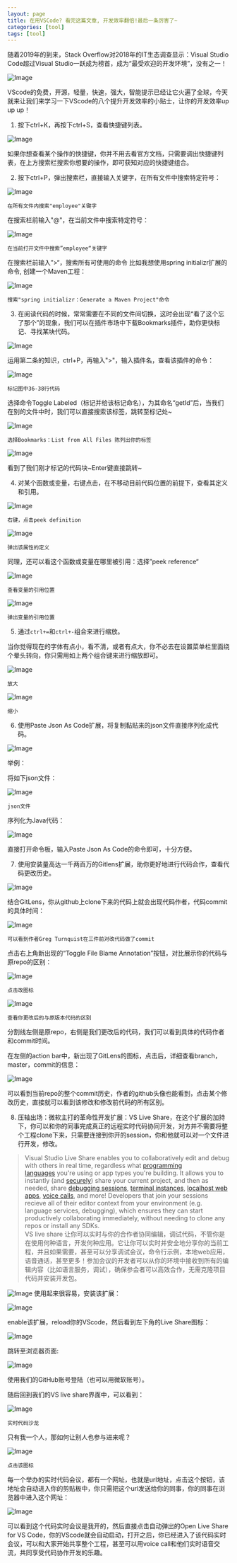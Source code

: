 ```yaml
---
layout: page
title: 在用VSCode? 看完这篇文章, 开发效率翻倍!最后一条厉害了~
categories: [tool]
tags: [tool]
---
```


随着2019年的到来，Stack Overflow对2018年的IT生态调查显示：Visual Studio Code超过Visual Studio一跃成为榜首，成为“最受欢迎的开发环境”，没有之一！

![Image](../images/tool-vscodetip/1.jpg)

VScode的免费，开源，轻量，快速，强大，智能提示已经让它火遍了全球，今天就来让我们来学习一下VScode的八个提升开发效率的小贴士，让你的开发效率up up up！

1. 按下ctrl+K，再按下ctrl+S，查看快捷键列表。

![Image](../images/tool-vscodetip/2.jpg)

如果你想查看某个操作的快捷键，你并不用去看官方文档，只需要调出快捷键列表，在上方搜索栏搜索你想要的操作，即可获知对应的快捷键组合。

2. 按下ctrl+P，弹出搜索栏，直接输入关键字，在所有文件中搜索特定符号：

![Image](../images/tool-vscodetip/3.jpg)

`在所有文件内搜索"employee"关键字`

在搜索栏前输入"@"，在当前文件中搜索特定符号：

![Image](../images/tool-vscodetip/4.jpg)

`在当前打开文件中搜索”employee“关键字`

在搜索栏前输入”&gt;“，搜索所有可使用的命令 比如我想使用spring initializr扩展的命令, 创建一个Maven工程：

![Image](../images/tool-vscodetip/5.jpg)

`搜索"spring initializr：Generate a Maven Project"命令`

3. 在阅读代码的时候，常常需要在不同的文件间切换，这时会出现“看了这个忘了那个”的现象，我们可以在插件市场中下载Bookmarks插件，助你更快标记、寻找某块代码。
 
![Image](../images/tool-vscodetip/6.jpg)

运用第二条的知识，ctrl+P，再输入"&gt;"，输入插件名，查看该插件的命令：

![Image](../images/tool-vscodetip/7.jpg)

`标记图中36-38行代码`

选择命令Toggle Labeled（标记并给该标记命名），为其命名“getId”后，当我们在别的文件中时，我们可以直接搜索该标签，跳转至标记处~

![Image](../images/tool-vscodetip/8.jpg)

`选择Bookmarks：List from All Files 陈列出你的标签`

![Image](../images/tool-vscodetip/9.jpg)

看到了我们刚才标记的代码块~Enter键直接跳转~

4. 对某个函数或变量，右键点击，在不移动目前代码位置的前提下，查看其定义和引用。

![Image](../images/tool-vscodetip/10.jpg)


`右键，点击peek definition`

![Image](../images/tool-vscodetip/11.jpg)

`弹出该属性的定义`

同理，还可以看这个函数或变量在哪里被引用：选择”peek reference“

![Image](../images/tool-vscodetip/12.jpg)

`查看变量的引用位置`

![Image](../images/tool-vscodetip/13.jpg)

`弹出变量的引用位置`

5. 通过`ctrl+=`和`ctrl+-`组合来进行缩放。

当你觉得现在的字体有点小，看不清，或者有点大，你不必去在设置菜单栏里面绕个晕头转向，你只需用如上两个组合键来进行缩放即可。

![Image](../images/tool-vscodetip/14.jpg)

`放大`

![Image](../images/tool-vscodetip/15.jpg)

`缩小`

6. 使用Paste Json As Code扩展，将复制黏贴来的json文件直接序列化成代码。

![Image](../images/tool-vscodetip/16.jpg)

举例：

将如下json文件：

![Image](../images/tool-vscodetip/17.jpg)

`json文件`

序列化为Java代码：

![Image](../images/tool-vscodetip/18.jpg)

直接打开命令板，输入Paste Json As Code的命令即可，十分方便。

7. 使用安装量高达一千两百万的Gitlens扩展，助你更好地进行代码合作，查看代码更改历史。

![Image](../images/tool-vscodetip/19.jpg)

结合GitLens，你从github上clone下来的代码上就会出现代码作者，代码commit的具体时间：

![Image](../images/tool-vscodetip/20.jpg)

`可以看到作者Greg Turnquist在三件前对改代码做了commit`

点击右上角新出现的“Toggle File Blame Annotation”按钮，对比展示你的代码与原repo的区别：

![Image](../images/tool-vscodetip/21.jpg)

`点击改图标`

![Image](../images/tool-vscodetip/22.jpg)

`查看你更改后的与原版本代码的区别`

分割线左侧是原repo，右侧是我们更改后的代码，我们可以看到具体的代码作者和commit时间。

在左侧的action bar中，新出现了GitLens的图标，点击后，详细查看branch，master，commit的信息：

![Image](../images/tool-vscodetip/23.jpg)

可以看到当前repo的整个commit历史，作者的github头像也能看到，点击某个修改历史，直接就可以看到该修改和修改前代码的所有区别。

8. 压轴出场：微软主打的革命性开发扩展：VS Live Share，在这个扩展的加持下，你可以和你的同事完成真正的远程实时代码协同开发，对方并不需要将整个工程clone下来，只需要连接到你开的session，你和他就可以对一个文件进行开发，修改。

>Visual Studio Live Share enables you to collaboratively edit and debug with others in real time, regardless what [programming languages](http://link.zhihu.com/?target=https%3A//docs.microsoft.com/en-us/visualstudio/liveshare/reference/platform-support%23visual-studio-code) you're using or app types you're building. It allows you to instantly (and [securely](http://link.zhihu.com/?target=https%3A//docs.microsoft.com/en-us/visualstudio/liveshare/reference/security)) share your current project, and then as needed, share [debugging sessions](http://link.zhihu.com/?target=https%3A//docs.microsoft.com/en-us/visualstudio/liveshare/use/vscode%23co-debugging), [terminal instances](http://link.zhihu.com/?target=https%3A//docs.microsoft.com/en-us/visualstudio/liveshare/use/vscode%23share-a-terminal), [localhost web apps](http://link.zhihu.com/?target=https%3A//docs.microsoft.com/en-us/visualstudio/liveshare/use/vscode%23share-a-server), [voice calls](http://link.zhihu.com/?target=https%3A//aka.ms/vsls-audio), and more! Developers that join your sessions recieve all of their editor context from your environment (e.g. language services, debugging), which ensures they can start productively collaborating immediately, without needing to clone any repos or install any SDKs.  
VS live share 让你可以实时与你的合作者协同编辑，调试代码，不管你是在使用何种语言，开发何种应用。它让你可以实时并安全地分享你的当前工程，并且如果需要，甚至可以分享调试会议，命令行示例，本地web应用，语音通话，甚至更多！参加会议的开发者可以从你的环境中接收到所有的编辑内容（比如语言服务，调试），确保参会者可以高效合作，无需克隆项目代码并安装开发包。

![Image](../images/tool-vscodetip/24.jpg)
使用起来很容易，安装该扩展：

![Image](../images/tool-vscodetip/25.jpg)

enable该扩展，reload你的VScode，然后看到左下角的Live Share图标：

![Image](../images/tool-vscodetip/26.jpg)

跳转至浏览器页面:

![Image](../images/tool-vscodetip/27.jpg)

使用我们的GitHub账号登陆（也可以用微软账号）。

随后回到我们的VS live share界面中，可以看到：

![Image](../images/tool-vscodetip/28.jpg)

`实时代码沙龙`

只有我一个人，那如何让别人也参与进来呢？

![Image](../images/tool-vscodetip/29.jpg)

`点击该图标`

每一个举办的实时代码会议，都有一个网址，也就是url地址，点击这个按钮，该地址会自动进入你的剪贴板中，你只需把这个url发送给你的同事，你的同事在浏览器中进入这个网址：

![Image](../images/tool-vscodetip/30.jpg)

可以看到这个代码实时会议是我开的，然后直接点击自动弹出的Open Live Share for VS Code，你的VScode就会自动启动，打开之后，你已经进入了该代码实时会议，可以和大家开始共享整个工程，甚至可以用voice call和他们实时语音交流，共同享受代码协作开发的乐趣。